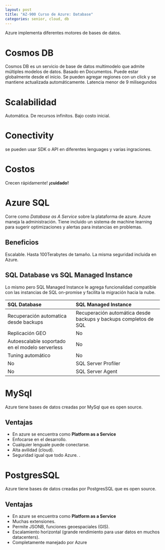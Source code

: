 ```yaml
---
layout: post
title: "AZ-900 Curso de Azure: Database"
categories: senior, cloud, db
---
```


Azure implementa diferentes motores de bases de datos<!--more-->.

# Cosmos DB

Cosmos DB es un servicio de base de datos multimodelo que admite múltiples modelos de datos. Basado en Documentos.
Puede estar globalmente desde el inicio. Se pueden agregar regiones con un click y se mantiene actualizada automáticamente. Latencia menor de 9 milisegundos

# Scalabilidad

Automática. De recursos infinitos. Bajo costo inicial.

# Conectivity

se pueden usar SDK o API en diferentes lenguages y varias ingraciones.

# Costos

Crecen rápidamente! **¡cuidado!**

# Azure SQL

Corre como _Database as A Service_ sobre la plataforma de azure. Azure maneja la administración. Tiene incluido un sistema de machine learning para sugerir optimizaciones y alertas para instancias en problemas.

## Beneficios

Escalable. Hasta 100Terabytes de tamaño. La misma seguridad incluida en Azure.

## SQL Database vs SQL Managed Instance

Lo mismo pero SQL Managed Instance le agrega funcionalidad compatible con las instancias de SQL on-promise y facilita la migración hacia la nube.

| SQL Database                                    | SQL Managed Instance                                             |
| :---------------------------------------------- | :--------------------------------------------------------------- |
| Recuperación automatica desde backups           | Recuperación automática desde backups y backups completos de SQL |
| Replicación GEO                                 | No                                                               |
| Autoescalable soportado en el modelo serverless | No                                                               |
| Tuning automático                               | No                                                               |
| No                                              | SQL Server Profiler                                              |
| No                                              | SQL Server Agent                                                 |

# MySql

Azure tiene bases de datos creadas por MySql que es open source.

## Ventajas

- En azure se encuentra como **Platform as a Service**
- Enfocarse en el desarrollo.
- Cualquier lenguale puede conectarse.
- Alta avilidad (cloud).
- Seguridad igual que todo Azure.
  .

# PostgresSQL

Azure tiene bases de datos creadas por PostgresSQL que es open source.

## Ventajas

- En azure se encuentra como **Platform as a Service**
- Muchas extensiones.
- Permite JSONB, funciones geoespaciales (GIS).
- Escalamiento horizontal (grande rendimiento para usar datos en muchos datacenters).
- Completamente manejado por Azure
